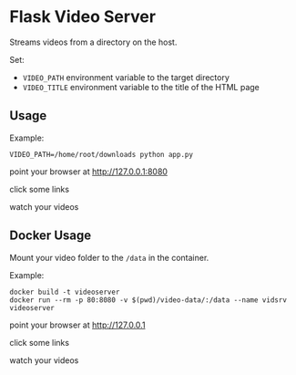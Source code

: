 # Flask Video Server

Streams videos from a directory on the host.

Set:
 + `VIDEO_PATH` environment variable to the target directory
 + `VIDEO_TITLE` environment variable to the title of the HTML page

## Usage

Example:

    VIDEO_PATH=/home/root/downloads python app.py

point your browser at http://127.0.0.1:8080

click some links

watch your videos

## Docker Usage

Mount your video folder to the `/data` in the container.

Example:

    docker build -t videoserver
    docker run --rm -p 80:8080 -v $(pwd)/video-data/:/data --name vidsrv videoserver


point your browser at http://127.0.0.1

click some links

watch your videos
